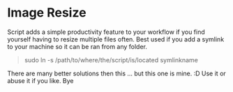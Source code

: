# Image Resize
Script adds a simple productivity feature to your workflow if you find yourself having to resize multiple files often. Best used if you add a symlink to your machine so it can be ran from any folder.

> sudo ln -s /path/to/where/the/script/is/located symlinkname

There are many better solutions then this ... but this one is mine. :D Use it or abuse it if you like.
Bye